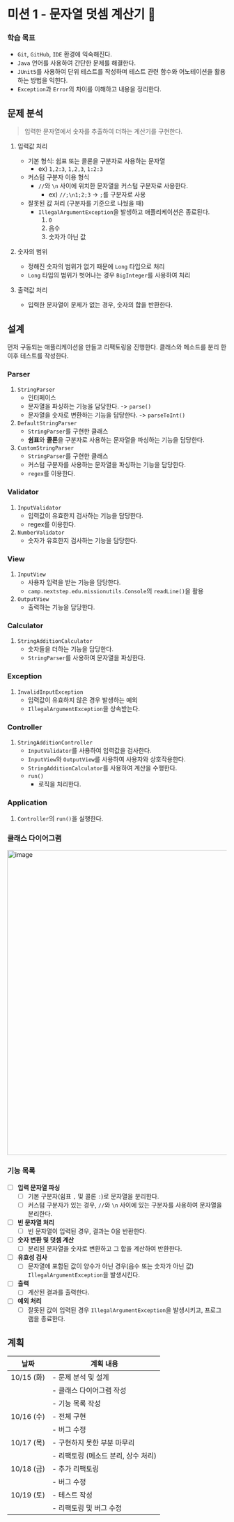 # 미션 1 - 문자열 덧셈 계산기 🧮

### 학습 목표

- `Git`, `GitHub`, `IDE` 환경에 익숙해진다.
- `Java` 언어를 사용하여 간단한 문제를 해결한다.
- `JUnit5`를 사용하여 단위 테스트를 작성하며 테스트 관련 함수와 어노테이션을 활용하는 방법을 익힌다.
- `Exception`과 `Error`의 차이를 이해하고 내용을 정리한다.

## 문제 분석

> 입력한 문자열에서 숫자를 추출하여 더하는 계산기를 구현한다.

1. 입력값 처리

    - 기본 형식: 쉼표 또는 콜론을 구분자로 사용하는 문자열
        - ex) `1,2:3`, `1,2,3`, `1:2:3`
    - 커스텀 구분자 이용 형식
        - `//`와 `\n` 사이에 위치한 문자열을 커스텀 구분자로 사용한다.
            - ex) `//;\n1;2;3` -> `;`를 구분자로 사용
    - 잘못된 값 처리 (구분자를 기준으로 나눴을 때)
        - `IllegalArgumentException`을 발생하고 애플리케이션은 종료된다.
            1. `0`
            2. 음수
            3. 숫자가 아닌 값

2. 숫자의 범위

    - 정해진 숫자의 범위가 없기 때문에 `Long` 타입으로 처리
    - `Long` 타입의 범위가 벗어나는 경우 `BigInteger`를 사용하여 처리

3. 출력값 처리
    - 입력한 문자열이 문제가 없는 경우, 숫자의 합을 반환한다.

## 설계

먼저 구동되는 애플리케이션을 만들고 리팩토링을 진행한다. 클래스와 메소드를 분리 한 이후 테스트를 작성한다.

### Parser

1. `StringParser`
    - 인터페이스
    - 문자열을 파싱하는 기능을 담당한다. -> `parse()`
    - 문자열을 숫자로 변환하는 기능을 담당한다. -> `parseToInt()`
2. `DefaultStringParser`
    - `StringParser`를 구현한 클래스
    - **쉼표**와 **콜론**을 구분자로 사용하는 문자열을 파싱하는 기능을 담당한다.
3. `CustomStringParser`
    - `StringParser`를 구현한 클래스
    - 커스텀 구분자를 사용하는 문자열을 파싱하는 기능을 담당한다.
    - `regex`를 이용한다.

### Validator

1. `InputValidator`
    - 입력값이 유효한지 검사하는 기능을 담당한다.
    - regex를 이용한다.
2. `NumberValidator`
    - 숫자가 유효한지 검사하는 기능을 담당한다.

### View

1. `InputView`
    - 사용자 입력을 받는 기능을 담당한다.
    - `camp.nextstep.edu.missionutils.Console`의 `readLine()`을 활용
2. `OutputView`
    - 출력하는 기능을 담당한다.

### Calculator

1. `StringAdditionCalculator`
    - 숫자들을 더하는 기능을 담당한다.
    - `StringParser`를 사용하여 문자열을 파싱한다.

### Exception

1. `InvalidInputException`
    - 입력값이 유효하지 않은 경우 발생하는 예외
    - `IllegalArgumentException`을 상속받는다.

### Controller

1. `StringAdditionController`
    - `InputValidator`를 사용하여 입력값을 검사한다.
    - `InputView`와 `OutputView`를 사용하여 사용자와 상호작용한다.
    - `StringAdditionCalculator`를 사용하여 계산을 수행한다.
    - `run()`
        - 로직을 처리한다.

### Application

1. `Controller`의 `run()`을 실행한다.

### 클래스 다이어그램

<img src="https://github.com/user-attachments/assets/658ed659-43f4-4330-89ca-2d58ef0c15c4" width="700" alt="image">

### 기능 목록

- [ ] **입력 문자열 파싱**
    - [ ] 기본 구분자(쉼표 `,` 및 콜론 `:`)로 문자열을 분리한다.
    - [ ] 커스텀 구분자가 있는 경우, `//`와 `\n` 사이에 있는 구분자를 사용하여 문자열을 분리한다.

- [ ] **빈 문자열 처리**
    - [ ] 빈 문자열이 입력된 경우, 결과는 0을 반환한다.

- [ ] **숫자 변환 및 덧셈 계산**
    - [ ] 분리된 문자열을 숫자로 변환하고 그 합을 계산하여 반환한다.

- [ ] **유효성 검사**
    - [ ] 문자열에 포함된 값이 양수가 아닌 경우(음수 또는 숫자가 아닌 값) `IllegalArgumentException`을 발생시킨다.

- [ ] **출력**
    - [ ] 계산된 결과를 출력한다.

- [ ] **예외 처리**
    - [ ] 잘못된 값이 입력된 경우 `IllegalArgumentException`을 발생시키고, 프로그램을 종료한다.

## 계획

| 날짜        | 계획 내용                  |
|-----------|------------------------|
| 10/15 (화) | - 문제 분석 및 설계           |
|           | - 클래스 다이어그램 작성         |
|           | - 기능 목록 작성             |
| 10/16 (수) | - 전체 구현                |
|           | - 버그 수정                |
| 10/17 (목) | - 구현하지 못한 부분 마무리       |
|           | - 리팩토링 (메소드 분리, 상수 처리) |
| 10/18 (금) | - 추가 리팩토링              |
|           | - 버그 수정                |
| 10/19 (토) | - 테스트 작성               |
|           | - 리팩토링 및 버그 수정         |
